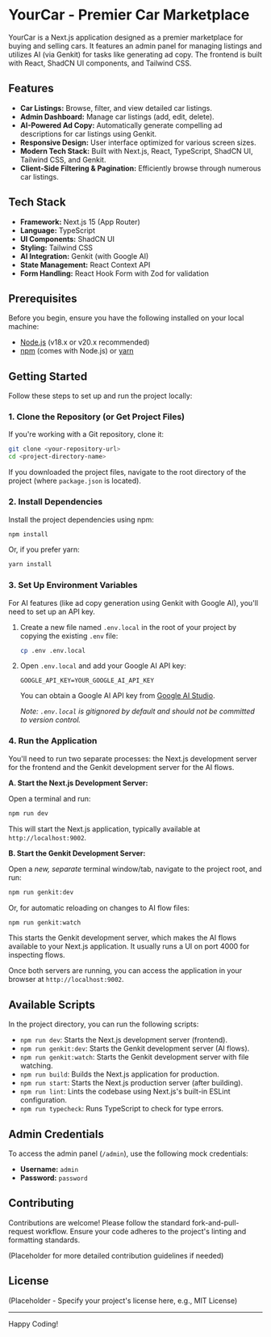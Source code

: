 
# YourCar - Premier Car Marketplace

YourCar is a Next.js application designed as a premier marketplace for buying and selling cars. It features an admin panel for managing listings and utilizes AI (via Genkit) for tasks like generating ad copy. The frontend is built with React, ShadCN UI components, and Tailwind CSS.

## Features

*   **Car Listings:** Browse, filter, and view detailed car listings.
*   **Admin Dashboard:** Manage car listings (add, edit, delete).
*   **AI-Powered Ad Copy:** Automatically generate compelling ad descriptions for car listings using Genkit.
*   **Responsive Design:** User interface optimized for various screen sizes.
*   **Modern Tech Stack:** Built with Next.js, React, TypeScript, ShadCN UI, Tailwind CSS, and Genkit.
*   **Client-Side Filtering & Pagination:** Efficiently browse through numerous car listings.

## Tech Stack

*   **Framework:** Next.js 15 (App Router)
*   **Language:** TypeScript
*   **UI Components:** ShadCN UI
*   **Styling:** Tailwind CSS
*   **AI Integration:** Genkit (with Google AI)
*   **State Management:** React Context API
*   **Form Handling:** React Hook Form with Zod for validation

## Prerequisites

Before you begin, ensure you have the following installed on your local machine:

*   [Node.js](https://nodejs.org/) (v18.x or v20.x recommended)
*   [npm](https://www.npmjs.com/) (comes with Node.js) or [yarn](https://yarnpkg.com/)

## Getting Started

Follow these steps to set up and run the project locally:

### 1. Clone the Repository (or Get Project Files)

If you're working with a Git repository, clone it:

```bash
git clone <your-repository-url>
cd <project-directory-name>
```

If you downloaded the project files, navigate to the root directory of the project (where `package.json` is located).

### 2. Install Dependencies

Install the project dependencies using npm:

```bash
npm install
```

Or, if you prefer yarn:

```bash
yarn install
```

### 3. Set Up Environment Variables

For AI features (like ad copy generation using Genkit with Google AI), you'll need to set up an API key.

1.  Create a new file named `.env.local` in the root of your project by copying the existing `.env` file:
    ```bash
    cp .env .env.local
    ```
2.  Open `.env.local` and add your Google AI API key:
    ```
    GOOGLE_API_KEY=YOUR_GOOGLE_AI_API_KEY
    ```
    You can obtain a Google AI API key from [Google AI Studio](https://aistudio.google.com/app/apikey).

    *Note: `.env.local` is gitignored by default and should not be committed to version control.*

### 4. Run the Application

You'll need to run two separate processes: the Next.js development server for the frontend and the Genkit development server for the AI flows.

**A. Start the Next.js Development Server:**

Open a terminal and run:

```bash
npm run dev
```

This will start the Next.js application, typically available at `http://localhost:9002`.

**B. Start the Genkit Development Server:**

Open a *new, separate* terminal window/tab, navigate to the project root, and run:

```bash
npm run genkit:dev
```

Or, for automatic reloading on changes to AI flow files:

```bash
npm run genkit:watch
```

This starts the Genkit development server, which makes the AI flows available to your Next.js application. It usually runs a UI on port 4000 for inspecting flows.

Once both servers are running, you can access the application in your browser at `http://localhost:9002`.

## Available Scripts

In the project directory, you can run the following scripts:

*   `npm run dev`: Starts the Next.js development server (frontend).
*   `npm run genkit:dev`: Starts the Genkit development server (AI flows).
*   `npm run genkit:watch`: Starts the Genkit development server with file watching.
*   `npm run build`: Builds the Next.js application for production.
*   `npm run start`: Starts the Next.js production server (after building).
*   `npm run lint`: Lints the codebase using Next.js's built-in ESLint configuration.
*   `npm run typecheck`: Runs TypeScript to check for type errors.

## Admin Credentials

To access the admin panel (`/admin`), use the following mock credentials:

*   **Username:** `admin`
*   **Password:** `password`

## Contributing

Contributions are welcome! Please follow the standard fork-and-pull-request workflow. Ensure your code adheres to the project's linting and formatting standards.

(Placeholder for more detailed contribution guidelines if needed)

## License

(Placeholder - Specify your project's license here, e.g., MIT License)

---

Happy Coding!
